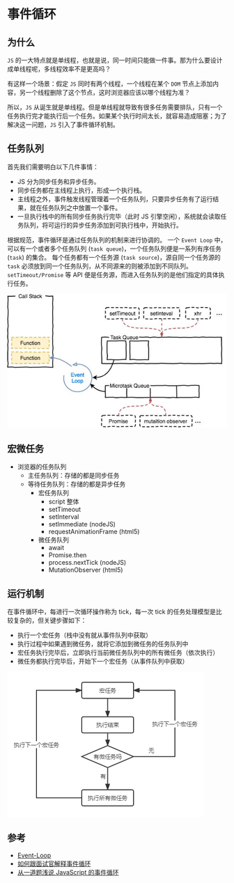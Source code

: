 # 事件循环

## 为什么

`JS` 的一大特点就是单线程，也就是说，同一时间只能做一件事。那为什么要设计成单线程呢，多线程效率不是更高吗？  

有这样一个场景：假定 `JS` 同时有两个线程，一个线程在某个 `DOM` 节点上添加内容，另一个线程删除了这个节点，这时浏览器应该以哪个线程为准？  

所以，`JS` 从诞生就是单线程。但是单线程就导致有很多任务需要排队，只有一个任务执行完才能执行后一个任务。如果某个执行时间太长，就容易造成阻塞；为了解决这一问题，`JS` 引入了事件循环机制。

## 任务队列

首先我们需要明白以下几件事情：

- JS 分为同步任务和异步任务。
- 同步任务都在主线程上执行，形成一个执行栈。
- 主线程之外，事件触发线程管理着一个任务队列，只要异步任务有了运行结果，就在任务队列之中放置一个事件。
- 一旦执行栈中的所有同步任务执行完毕（此时 JS 引擎空闲），系统就会读取任务队列，将可运行的异步任务添加到可执行栈中，开始执行。
  
根据规范，事件循环是通过任务队列的机制来进行协调的。
一个 `Event Loop` 中，可以有一个或者多个任务队列 (`task queue`)，一个任务队列便是一系列有序任务 (`task`) 的集合。
每个任务都有一个任务源 (`task source`)，源自同一个任务源的 `task` 必须放到同一个任务队列，从不同源来的则被添加到不同队列。
`setTimeout/Promise` 等 API 便是任务源，而进入任务队列的是他们指定的具体执行任务。

![event_loop_01](https://raw.githubusercontent.com/Vsnoy/PicGo/main/VuePress/event_loop_01.png)

## 宏微任务

- 浏览器的任务队列
  - 主任务队列：存储的都是同步任务
  - 等待任务队列：存储的都是异步任务
    - 宏任务队列
      - script 整体
      - setTimeout
      - setInterval
      - setImmediate (nodeJS)
      - requestAnimationFrame (html5)
    - 微任务队列
      - await
      - Promise.then
      - process.nextTick (nodeJS)
      - MutationObserver (html5)

## 运行机制

在事件循环中，每进行一次循环操作称为 tick，每一次 tick 的任务处理模型是比较复杂的，但关键步骤如下：

- 执行一个宏任务（栈中没有就从事件队列中获取）
- 执行过程中如果遇到微任务，就将它添加到微任务的任务队列中
- 宏任务执行完毕后，立即执行当前微任务队列中的所有微任务（依次执行）
- 微任务都执行完毕后，开始下一个宏任务（从事件队列中获取）

![event_loop_03](https://raw.githubusercontent.com/Vsnoy/PicGo/main/VuePress/event_loop_03.png)

## 参考

- [Event-Loop](http://file.jing999.cn/workspace/Js/eventloop.html)
- [如何跟面试官解释事件循环](https://jishuin.proginn.com/p/763bfbd5505b)
- [从一道题浅说 JavaScript 的事件循环](https://github.com/Advanced-Frontend/Daily-Interview-Question/issues/7)
